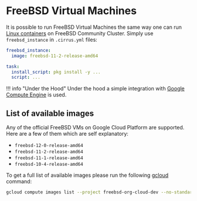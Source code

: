 # FreeBSD Virtual Machines

It is possible to run FreeBSD Virtual Machines the same way one can run [Linux containers](/guide/linux.md) on FreeBSD Community Cluster. 
Simply use `freebsd_instance` in `.cirrus.yml` files:

```yaml
freebsd_instance:
  image: freebsd-11-2-release-amd64

task:
  install_script: pkg install -y ...
  script: ...
```

!!! info "Under the Hood"
    Under the hood a simple integration with [Google Compute Engine](/guide/supported-computing-services.md#compute-engine) 
    is used.

## List of available images

Any of the official FreeBSD VMs on Google Cloud Platform are supported. Here are a few of them which are self explanatory:

* `freebsd-12-0-release-amd64`
* `freebsd-11-2-release-amd64`
* `freebsd-11-1-release-amd64`
* `freebsd-10-4-release-amd64`

To get a full list of available images please run the following [gcloud](https://cloud.google.com/sdk/gcloud/) command:

```bash
gcloud compute images list --project freebsd-org-cloud-dev --no-standard-images
```
